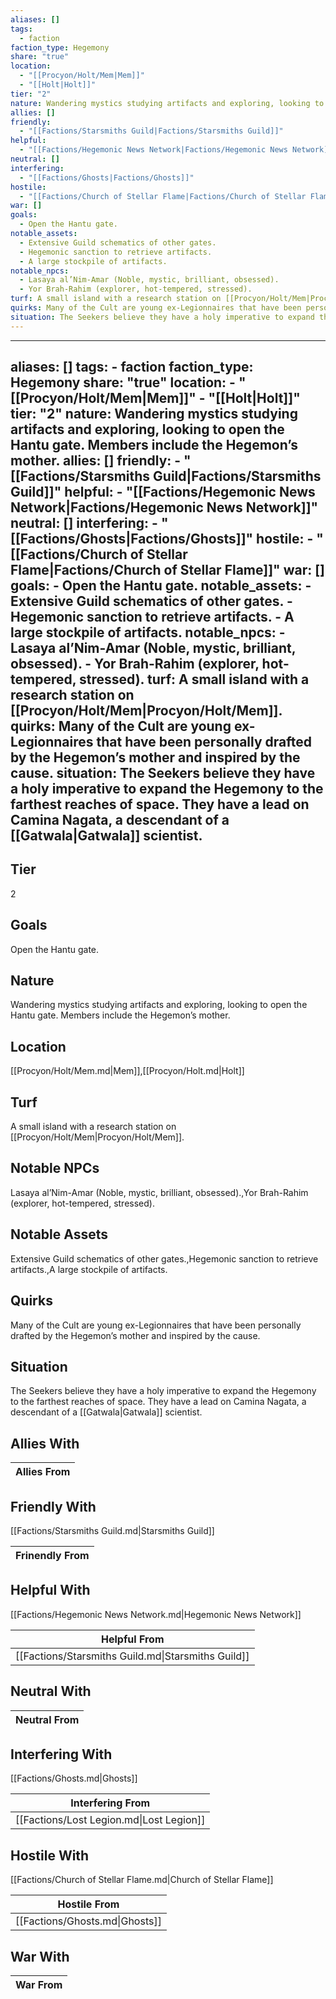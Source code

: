 ```yaml
---
aliases: []
tags:
  - faction
faction_type: Hegemony
share: "true"
location:
  - "[[Procyon/Holt/Mem|Mem]]"
  - "[[Holt|Holt]]"
tier: "2"
nature: Wandering mystics studying artifacts and exploring, looking to open the Hantu gate. Members include the Hegemon’s mother.
allies: []
friendly:
  - "[[Factions/Starsmiths Guild|Factions/Starsmiths Guild]]"
helpful:
  - "[[Factions/Hegemonic News Network|Factions/Hegemonic News Network]]"
neutral: []
interfering:
  - "[[Factions/Ghosts|Factions/Ghosts]]"
hostile:
  - "[[Factions/Church of Stellar Flame|Factions/Church of Stellar Flame]]"
war: []
goals:
  - Open the Hantu gate.
notable_assets:
  - Extensive Guild schematics of other gates.
  - Hegemonic sanction to retrieve artifacts.
  - A large stockpile of artifacts.
notable_npcs:
  - Lasaya al’Nim-Amar (Noble, mystic, brilliant, obsessed).
  - Yor Brah-Rahim (explorer, hot-tempered, stressed).
turf: A small island with a research station on [[Procyon/Holt/Mem|Procyon/Holt/Mem]].
quirks: Many of the Cult are young ex-Legionnaires that have been personally drafted by the Hegemon’s mother and inspired by the cause.
situation: The Seekers believe they have a holy imperative to expand the Hegemony to the farthest reaches of space. They have a lead on Camina Nagata, a descendant of a [[Gatwala|Gatwala]] scientist.
---
```

---
aliases: []
tags:
    - faction
faction_type: Hegemony
share: "true"
location:
    - "[[Procyon/Holt/Mem|Mem]]"
    - "[[Holt|Holt]]"
tier: "2"
nature: Wandering mystics studying artifacts and exploring, looking to open the Hantu gate. Members include the Hegemon’s mother.
allies: []
friendly:
    - "[[Factions/Starsmiths Guild|Factions/Starsmiths Guild]]"
helpful:
    - "[[Factions/Hegemonic News Network|Factions/Hegemonic News Network]]"
neutral: []
interfering:
    - "[[Factions/Ghosts|Factions/Ghosts]]"
hostile:
    - "[[Factions/Church of Stellar Flame|Factions/Church of Stellar Flame]]"
war: []
goals:
    - Open the Hantu gate.
notable_assets:
    - Extensive Guild schematics of other gates.
    - Hegemonic sanction to retrieve artifacts.
    - A large stockpile of artifacts.
notable_npcs:
    - Lasaya al’Nim-Amar (Noble, mystic, brilliant, obsessed).
    - Yor Brah-Rahim (explorer, hot-tempered, stressed).
turf: A small island with a research station on [[Procyon/Holt/Mem|Procyon/Holt/Mem]].
quirks: Many of the Cult are young ex-Legionnaires that have been personally drafted by the Hegemon’s mother and inspired by the cause.
situation: The Seekers believe they have a holy imperative to expand the Hegemony to the farthest reaches of space. They have a lead on Camina Nagata, a descendant of a [[Gatwala|Gatwala]] scientist.
---
## Tier

2

## Goals

Open the Hantu gate.

## Nature

Wandering mystics studying artifacts and exploring, looking to open the Hantu gate. Members include the Hegemon’s mother.

## Location

[[Procyon/Holt/Mem.md|Mem]],[[Procyon/Holt.md|Holt]]

## Turf

A small island with a research station on [[Procyon/Holt/Mem|Procyon/Holt/Mem]].

## Notable NPCs

Lasaya al’Nim-Amar (Noble, mystic, brilliant, obsessed).,Yor Brah-Rahim (explorer, hot-tempered, stressed).

## Notable Assets

Extensive Guild schematics of other gates.,Hegemonic sanction to retrieve artifacts.,A large stockpile of artifacts.

## Quirks

Many of the Cult are young ex-Legionnaires that have been personally drafted by the Hegemon’s mother and inspired by the cause.

## Situation

The Seekers believe they have a holy imperative to expand the Hegemony to the farthest reaches of space. They have a lead on Camina Nagata, a descendant of a [[Gatwala|Gatwala]] scientist.

## Allies With



| Allies From |
| ----------- |


## Friendly With

[[Factions/Starsmiths Guild.md|Starsmiths Guild]]

| Frinendly From |
| -------------- |


## Helpful With

[[Factions/Hegemonic News Network.md|Hegemonic News Network]]

| Helpful From                                       |
| -------------------------------------------------- |
| [[Factions/Starsmiths Guild.md\|Starsmiths Guild]] |


## Neutral With




| Neutral From |
| ------------ |



## Interfering With

[[Factions/Ghosts.md|Ghosts]]


| Interfering From                         |
| ---------------------------------------- |
| [[Factions/Lost Legion.md\|Lost Legion]] |



## Hostile With

[[Factions/Church of Stellar Flame.md|Church of Stellar Flame]]


| Hostile From                   |
| ------------------------------ |
| [[Factions/Ghosts.md\|Ghosts]] |



## War With



| War From |
| -------- |

